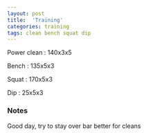 ```yaml
---
layout: post
title:  'Training'
categories: training
tags: clean bench squat dip
---
```


Power clean :   140x3x5

Bench   :   135x5x3

Squat   :   170x5x3

Dip     :   25x5x3

### Notes

Good day, try to stay over bar better for cleans
